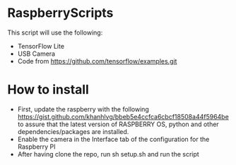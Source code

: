 # RaspberryScripts

This script will use the following:

- TensorFlow Lite
- USB Camera
- Code from https://github.com/tensorflow/examples.git 

# How to install

- First, update the raspberry with the following https://gist.github.com/khanhlvg/bbeb5e4ccfca6cbcf18508a44f5964be to assure that the latest version of RASPBERRY OS, python and other dependencies/packages are installed.
- Enable the camera in the Interface tab of the configuration for the Raspberry PI
- After having clone the repo, run sh setup.sh and run the script